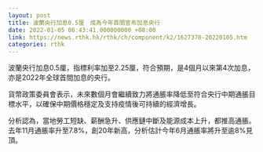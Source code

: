 ```yaml
---
layout: post
title: 波蘭央行加息0.5厘　成為今年首間宣布加息央行
date: 2022-01-05 06:43:41.000000000 +08:00
link: https://news.rthk.hk/rthk/ch/component/k2/1627370-20220105.htm
categories: rthk
---
```


波蘭央行加息0.5厘，指標利率加至2.25厘，符合預期，是4個月以來第4次加息，亦是2022年全球首間加息的央行。

貨幣政策委員會表示，未來數個月會繼續致力將通脹率降低至符合央行中期通脹目標水平，以確保中期價格穩定及支持疫情後可持續的經濟增長。

分析認為，當地勞工短缺、薪酬急升、供應鏈中斷及能源成本上升，都推高通脹。去年11月通脹率升至7.8%，創20年新高，分析估計今年6月通脹率將升至逾8%見頂。

